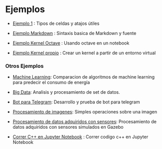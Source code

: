 # Ejemplos 

* [Ejemplo 1](#) : Tipos de celdas y atajos útiles 

* [Ejemplo Markdown](#) : Sintaxis basica de Markdown y fuente

* [Ejemplo Kernel Octave](#) : Usando octave en un notebook 

* [Ejemplo Kernel propio](#) : Crear un kernel a  partir de un entorno virtual 
 


### Otros Ejemplos


* [Machine Learning](https://github.com/matias-dogliani/energybuild/blob/master/Training_Testing_model.ipynb):
Comparacion de algoritmos de machine learning para
predecir el consumo de energía

* [Big Data](https://github.com/matias-dogliani/energybuild/blob/master/PreProcess_EnergyConsumption.ipynb): 
Analisis y procesamiento de set de datos. 

* [Bot para Telegram](https://github.com/MartinNievas/telegram-message-plotter/blob/main/scrapper.ipynb): 
Desarrollo y prueba de bot para telegram 

* [Procesamiento de imagenes](https://github.com/matias-dogliani/vision_utn/blob/main/Tp6/Tp6nb.ipynb): 
 Simples operaciones sobre una imagen

* [Procesamiento de datos adquiridos con sensores](https://github.com/matias-dogliani/robotic_repo/blob/master/Tp3/tp3.ipynb): 
Procesamiento de datos adquiridos con sensores simulados en Gazebo 

* [Correr C++ en Jupyter Notebook](https://hub.mybinder.turing.ac.uk/user/quantstack-xeus-cling-h8e2cmvl/notebooks/notebooks/xcpp.ipynb) : 
Correr codigo c++ en Jupyter Notebook


